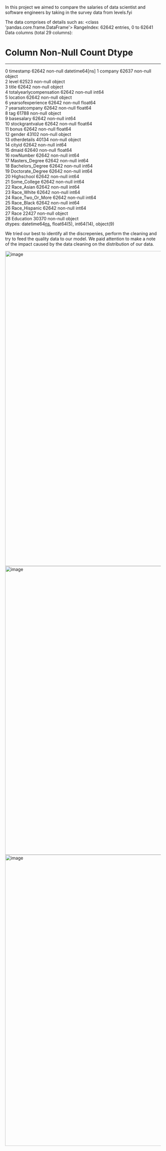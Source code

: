 In this project we aimed to compare the salaries of data scientist and software engineers by taking in the survey data from levels.fyi

The data comprises of details such as:
<class 'pandas.core.frame.DataFrame'>
RangeIndex: 62642 entries, 0 to 62641
Data columns (total 29 columns):
 #    Column                  Non-Null Count  Dtype         
---  ------                   --------------  -----         
 0   timestamp                62642 non-null  datetime64[ns]
 1   company                  62637 non-null  object        
 2   level                    62523 non-null  object        
 3   title                    62642 non-null  object        
 4   totalyearlycompensation  62642 non-null  int64         
 5   location                 62642 non-null  object        
 6   yearsofexperience        62642 non-null  float64       
 7   yearsatcompany           62642 non-null  float64       
 8   tag                      61788 non-null  object        
 9   basesalary               62642 non-null  int64         
 10  stockgrantvalue          62642 non-null  float64       
 11  bonus                    62642 non-null  float64       
 12  gender                   43102 non-null  object        
 13  otherdetails             40134 non-null  object        
 14  cityid                   62642 non-null  int64         
 15  dmaid                    62640 non-null  float64       
 16  rowNumber                62642 non-null  int64         
 17  Masters_Degree           62642 non-null  int64         
 18  Bachelors_Degree         62642 non-null  int64         
 19  Doctorate_Degree         62642 non-null  int64         
 20  Highschool               62642 non-null  int64         
 21  Some_College             62642 non-null  int64         
 22  Race_Asian               62642 non-null  int64         
 23  Race_White               62642 non-null  int64         
 24  Race_Two_Or_More         62642 non-null  int64         
 25  Race_Black               62642 non-null  int64         
 26  Race_Hispanic            62642 non-null  int64         
 27  Race                     22427 non-null  object        
 28  Education                30370 non-null  object        
dtypes: datetime64[ns](1), float64(5), int64(14), object(9)

We tried our best to identify all the discrepenies, perform the cleaning and try to feed the quality data to our model. 
We paid attention to make a note of the impact caused by the data cleaning on the distribution of our data.

<img width="1016" alt="image" src="https://user-images.githubusercontent.com/31846843/167707969-70e2eb8a-1989-47f7-af96-c307ea301ebf.png">

<img width="931" alt="image" src="https://user-images.githubusercontent.com/31846843/167708025-e51153c8-6d0e-4f94-9ead-fa010041940b.png">

<img width="939" alt="image" src="https://user-images.githubusercontent.com/31846843/167708098-64d25aa6-0e3b-4049-a811-8585f8ba74c4.png">

